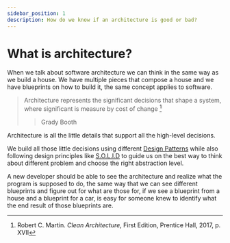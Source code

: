 ```yaml
---
sidebar_position: 1
description: How do we know if an architecture is good or bad?
---
```


# What is architecture?

When we talk about software architecture we can think in the same way as we build a house. We have multiple pieces that compose a house and we have blueprints on how to build it, the same concept applies to software.

> Architecture represents the significant decisions that shape a system, where significant is measure by cost of change [^1]
>
> > Grady Booth

Architecture is all the little details that support all the high-level decisions.

We build all those little decisions using different [Design Patterns](docs/category/design-patterns) while also following design principles like [S.O.L.I.D](http://localhost:3000/docs/category/solid) to guide us on the best way to think about different problem and choose the right abstraction level.

A new developer should be able to see the architecture and realize what the program is supposed to do, the same way that we can see different blueprints and figure out for what are those for, if we see a blueprint from a house and a blueprint for a car, is easy for someone knew to identify what the end result of those blueprints are.

[^1]: Robert C. Martin. _Clean Architecture_, First Edition, Prentice Hall, 2017, p. XVII
